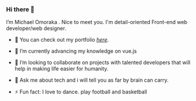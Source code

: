 ### Hi there 👋

 I’m Michael Omoraka . Nice to meet you.
I'm detail-oriented Front-end web developer/web designer.

- 🔭 You can check out my portfolio [_here_](https://michaelomoraka.netlify.app). 
<!-- **brainbox15/brainbox15** is a ✨ _special_ ✨ repository because its `README.md` (this file) appears on your GitHub profile.
 -->
<!-- Here are some ideas to get you started:
 -->
<!-- - 🔭 I’m currently working on ... -->
- 🌱 I’m currently advancing my knowledge on vue.js

- 👯 I’m looking to collaborate on projects with talented developers that will help in making life easier for humanity. 
<!-- - 🤔 I’m looking for help with ... -->

- 💬 Ask me about tech and i will tell you as far by brain can carry.
<!-- - 📫 How to reach me: ... -->
<!-- - 😄 Pronouns: ... -->

- ⚡ Fun fact: I love to dance. play football and basketball

